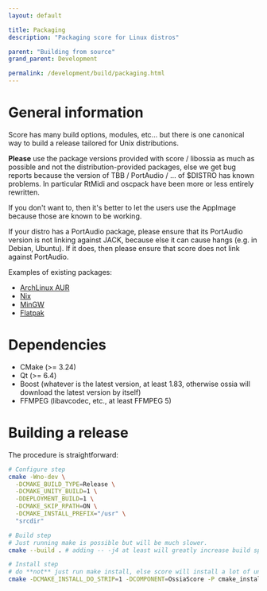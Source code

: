 ```yaml
---
layout: default

title: Packaging
description: "Packaging score for Linux distros"

parent: "Building from source"
grand_parent: Development

permalink: /development/build/packaging.html
---
```


# General information

Score has many build options, modules, etc... but there is one canonical way to build a release tailored for Unix distributions.

**Please** use the package versions provided with score / libossia as much as possible and not the distribution-provided packages, else we get bug reports because the version of TBB / PortAudio / ... of $DISTRO has known problems. In particular RtMidi and oscpack have been more or less entirely rewritten.

If you don't want to, then it's better to let the users use the AppImage because those are known to be working.

If your distro has a PortAudio package, please ensure that its PortAudio version is not linking against JACK, because else it can cause hangs (e.g. in Debian, Ubuntu). If it does, then please ensure that score does not link against PortAudio.

Examples of existing packages:
- [ArchLinux AUR](https://aur.archlinux.org/cgit/aur.git/tree/PKGBUILD?h=ossia-score)
- [Nix](https://github.com/ossia/score/blob/master/ci/nix.build.nix)
- [MinGW](https://github.com/msys2/MINGW-packages/blob/master/mingw-w64-ossia-score/PKGBUILD)
- [Flatpak](https://github.com/ossia/score/blob/master/cmake/Deployment/Linux/Flatpak/io.ossia.score.yml)

# Dependencies

* CMake (>= 3.24)
* Qt (>= 6.4)
* Boost (whatever is the latest version, at least 1.83, otherwise ossia will download the latest version by itself)
* FFMPEG (libavcodec, etc., at least FFMPEG 5)

# Building a release

The procedure is straightforward:

```bash
# Configure step
cmake -Wno-dev \
  -DCMAKE_BUILD_TYPE=Release \
  -DCMAKE_UNITY_BUILD=1 \
  -DDEPLOYMENT_BUILD=1 \
  -DCMAKE_SKIP_RPATH=ON \
  -DCMAKE_INSTALL_PREFIX="/usr" \
  "srcdir"

# Build step
# Just running make is possible but will be much slower.
cmake --build . # adding -- -j4 at least will greatly increase build speed

# Install step
# do **not** just run make install, else score will install a lot of unneeded headers (boost, etc).
cmake -DCMAKE_INSTALL_DO_STRIP=1 -DCOMPONENT=OssiaScore -P cmake_install.cmake
```


